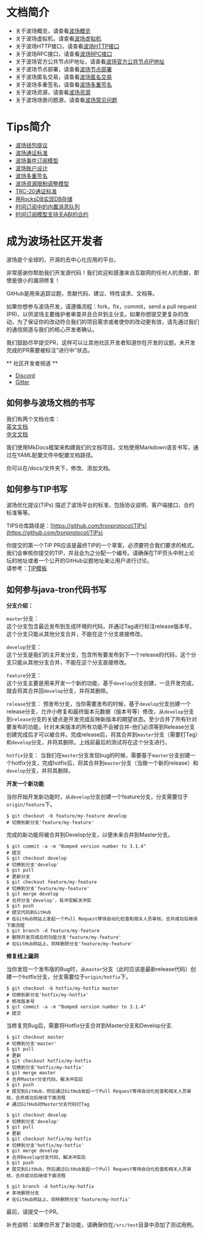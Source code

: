 
# 文档简介

+ 关于波场概览，请查看[波场概览](Tron-overview.md)
+ 关于波场虚拟机，请查看[波场虚拟机](Tron-VM.md)
+ 关于波场HTTP接口，请查看[波场HTTP接口](Tron-http.md)
+ 关于波场RPC接口，请查看[波场RPC接口](Tron-rpc.md)
+ 关于波场官方公共节点IP地址，请查看[波场官方公共节点IP地址](Tron-official-public-nodes.md)
+ 关于波场节点部署，请查看[波场节点部署](Tron-deployment.md)
+ 关于波场匿名交易，请查看[波场匿名交易](Tron-shielded-transaction.md)  
+ 关于波场多重签名，请查看[波场多重签名](Tron-multi-signatures.md)  
+ 关于波场资源，请查看[波场资源](Tron-resources.md)  
+ 关于波场场景问题源，请查看[波场常见问题](Tron-QA.md)    

# Tips简介
+ [波场钱包提议](https://github.com/tronprotocol/TIPs/blob/master/tip-01.md)  
+ [波场通证标准](https://github.com/tronprotocol/TIPs/blob/master/tip-10.md)  
+ [波场事件订阅模型](https://github.com/tronprotocol/TIPs/blob/master/tip-12.md)  
+ [波场账户设计](https://github.com/tronprotocol/TIPs/blob/master/tip-13.md)    
+ [波场多重签名](https://github.com/tronprotocol/TIPs/blob/master/tip-16.md)  
+ [波场资源限制调整模型](https://github.com/tronprotocol/TIPs/blob/master/tip-17.md)  
+ [TRC-20通证标准](https://github.com/tronprotocol/TIPs/blob/master/tip-20.md)  
+ [用RocksDB实现DB存储](https://github.com/tronprotocol/TIPs/blob/master/tip-24.md)  
+ [时间订阅中的内置消息队列](https://github.com/tronprotocol/TIPs/blob/master/tip-28.md)  
+ [时间订阅模型支持无ABI的合约](https://github.com/tronprotocol/TIPs/blob/master/tip-34.md)

# 成为波场社区开发者

波场是个全球的，开源的去中心化应用的平台。

非常感谢你帮助我们开发源代码！我们欢迎和感激来自互联网的任何人的贡献，即使是很小的漏洞修复！

GitHub是用来追踪议题，贡献代码、建议、特性请求、文档等。

如果你想参与波场开发，请遵循流程：fork，fix，commit，send a pull request (PR)，以供波场主要维护者审查并且合并到主分支。如果你想提交更复杂的改动，为了保证你的改动符合我们的项目需求或者使你的改动更有效，请先通过我们的通信频道与我们的核心开发者确认。

我们鼓励尽早提交PR，这样可以让其他社区开发者知道你在开发的议题。未开发完成的PR需要被标注“进行中”状态。

** 社区开发者频道 **

* [Discord](https://discord.gg/GsRgsTD)   
* [Gitter](https://gitter.im/tronprotocol/allcoredev)   

## 如何参与波场文档的书写

我们有两个文档仓库：  
[英文文档](https://github.com/tronprotocol/documentation-EN)     
[中文文档](https://github.com/tronprotocol/documentation-ZH)     

我们使用MkDocs框架来构建我们的文档项目。文档使用Markdown语言书写，通过在YAML配置文件中配置文档路径。

你可以在/docs/文件夹下，修改、添加文档。

## 如何参与TIP书写

波场优化提议(TIPs) 描述了波场平台的标准，包括协议说明、客户端接口、合约标准等等。

TIPS仓库路径是：[https://github.com/tronprotocol/TIPs](https://github.com/tronprotocol/TIPs)

你提交的第一个TIP PR应该是最终TIP的一个草案，必须要符合我们要求的格式。我们会审核你提交的TIP，并且会为之分配一个编号。请确保在TIP页头中附上论坛的地址或者一个公开的GitHub议题地址来让用户进行讨论。    
请参考：[TIP模板](https://github.com/tronprotocol/TIPs/blob/master/template.md)


## 如何参与java-tron代码书写

**分支介绍：**

``master``分支：  
这个分支包含最近发布到生成环境的代码，并通过Tag进行标注release版本号，这个分支只能从其他分支合并，不能在这个分支直接修改。

``develop``分支：  
这个分支是我们的主开发分支，包含所有要发布到下一个release的代码，这个分支只能从其他分支合并，不能在这个分支直接修改。

``feature``分支：  
这个分支主要是用来开发一个新的功能，基于``develop``分支创建，一旦开发完成，就会将其合并回``develop``分支，并将其删除。

``release``分支：
预发布分支，当你需要发布的时候，基于``develop``分支创建一个release分支，允许小修复和最终版本元数据（版本号等）修改，从``develop``分支到``release``分支的关键点是开发完成反映新版本的期望状态。至少合并了所有针对要发布的功能，针对未来版本的所有功能不会被合并-他们必须等到Release分支创建完成后才可以被合并。完成release后，将其合并到``master``分支（需要打Tag）和``develop``分支，并将其删除。上线前最后的测试将在这个分支进行。

``hotfix``分支：
当我们在``master``分支发现bug的时候，需要基于``master``分支创建一个hotfix分支，完成hotfix后，将其合并到``master``分支（当做一个新的release）和``develop``分支，并将其删除。

**开发一个新功能**  
  
当你开始开发新功能时，从``develop``分支创建一个feature分支，分支需要位于``origin/feature``下。  
```text
$ git checkout -b feature/my-feature develop
# 切换到新分支'feature/my-feature'
```
完成的新功能将被合并到Develop分支，以便未来合并到Master分支。
```text
$ git commit -a -m "Bumped version number to 3.1.4"
# 提交
$ git checkout develop
# 切换到分支'develop'
$ git pull
# 更新分支
$ git checkout feature/my-feature
# 切换到分支'feature/my-feature'
$ git merge develop
# 合并分支'develop'，有冲突解决冲突
$ git push
# 提交代码到GitHub
# 在GitHub网站上发起一个Pull Request等待自动化检查和相关人员审核，合并成功后继续下面流程
$ git branch -d feature/my-feature
# 删除开发完成后的功能分支'feature/my-feature'
# 在GitHub网站上，同样删除分支'feature/my-feature'
```

**修复线上漏洞**  
     
当你发现一个发布版的Bug时，从``master``分支（此时应该是最新release代码）创建一个hotfix分支，分支需要位于``origin/hotfix``下。
```text
$ git checkout -b hotfix/my-hotfix master
# 切换到新分支'hotfix/my-hotfix'
# 修改版本号
$ git commit -a -m "Bumped version number to 3.1.4"
# 提交
```

当修复完Bug后，需要将Hotfix分支合并到Master分支和Develop分支.
```text
$ git checkout master
# 切换到分支'master'
$ git pull
# 更新
$ git checkout hotfix/my-hotfix
# 切换到分支'hotfix/my-hotfix'
$ git merge master
# 合并Master分支代码，解决冲突后
$ git push
# 提交到GitHub，然后通过GitHub发起一个Pull Request等待自动化检查和相关人员审核，合并成功后继续下面流程
# 通过GitHub对Master分支代码打Tag

$ git checkout develop
# 切换到分支'develop'
$ git pull
# 更新
$ git checkout hotfix/my-hotfix
# 切换到分支'hotfix/my-hotfix'
$ git merge develop
# 合并Develop分支代码，解决冲突后
$ git push
# 提交到GitHub，然后通过GitHub发起一个Pull Request等待自动化检查和相关人员审核，合并成功后继续下面流程

$ git branch -d hotfix/my-hotfix
# 本地删除分支
# 在GitHub网站上，同样删除分支'feature/my-hotfix'
```

最后，请提交一个PR。

补充说明：如果你开发了新功能，请确保你在``/src/test``目录中添加了测试用例。
